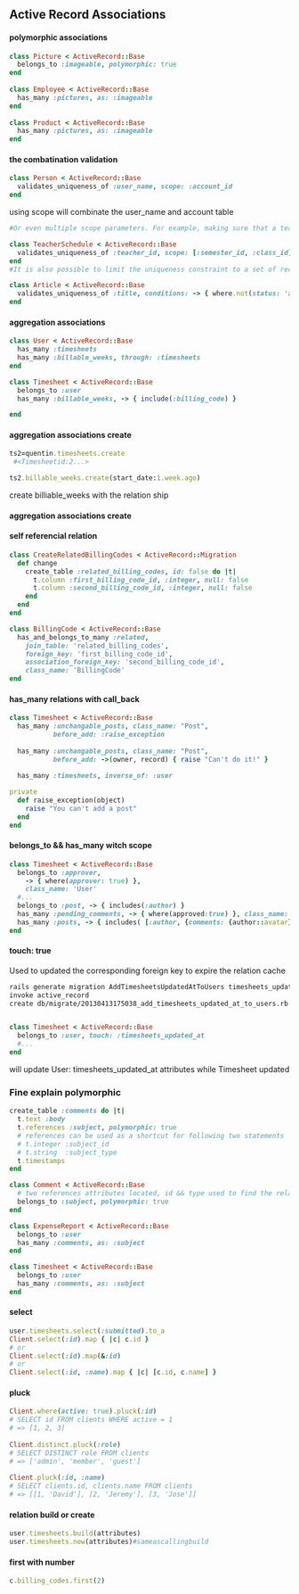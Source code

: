 ## Active Record Associations

#### polymorphic associations

```ruby
class Picture < ActiveRecord::Base
  belongs_to :imageable, polymorphic: true
end
 
class Employee < ActiveRecord::Base
  has_many :pictures, as: :imageable
end
 
class Product < ActiveRecord::Base
  has_many :pictures, as: :imageable
end
```


#### the combatination validation

```ruby
class Person < ActiveRecord::Base
  validates_uniqueness_of :user_name, scope: :account_id
end
```
using scope will combinate the user_name and account table

```ruby
#Or even multiple scope parameters. For example, making sure that a teacher can only #be on the schedule once per semester for a particular class.

class TeacherSchedule < ActiveRecord::Base
  validates_uniqueness_of :teacher_id, scope: [:semester_id, :class_id]
end
#It is also possible to limit the uniqueness constraint to a set of records matching #certain conditions. In this example archived articles are not being taken into #consideration when validating uniqueness of the title attribute:

class Article < ActiveRecord::Base
  validates_uniqueness_of :title, conditions: -> { where.not(status: 'archived') }
end
```


#### aggregation associations

```ruby
class User < ActiveRecord::Base
  has_many :timesheets
  has_many :billable_weeks, through: :timesheets
end 

class Timesheet < ActiveRecord::Base
  belongs_to :user
  has_many :billable_weeks, -> { include(:billing_code) }

end
```

#### aggregation associations create

```ruby
ts2=quentin.timesheets.create
 #<Timesheetid:2...>

ts2.billable_weeks.create(start_date:1.week.ago)
```

create billiable_weeks with the relation ship

#### aggregation associations create

#### self referencial relation

```ruby
class CreateRelatedBillingCodes < ActiveRecord::Migration
  def change
    create_table :related_billing_codes, id: false do |t|
      t.column :first_billing_code_id, :integer, null: false 
      t.column :second_billing_code_id, :integer, null: false
    end 
  end
end

class BillingCode < ActiveRecord::Base
  has_and_belongs_to_many :related,
    join_table: 'related_billing_codes',
    foreign_key: 'first_billing_code_id',
    association_foreign_key: 'second_billing_code_id',
    class_name: 'BillingCode'
end
```

#### has_many relations with call_back

```ruby
class Timesheet < ActiveRecord::Base
  has_many :unchangable_posts, class_name: "Post",
           before_add: :raise_exception
           
  has_many :unchangable_posts, class_name: "Post",
           before_add: ->(owner, record) { raise "Can't do it!" }
           
  has_many :timesheets, inverse_of: :user

private
  def raise_exception(object)
    raise "You can't add a post"
  end
end
```


#### belongs_to && has_many witch scope

```ruby
class Timesheet < ActiveRecord::Base 
  belongs_to :approver,
    -> { where(approver: true) },
    class_name: 'User'
  #...
  belongs_to :post, -> { includes(:author) }
  has_many :pending_comments, -> { where(approved:true) }, class_name: 'Comment'
  has_many :posts, -> { includes( [:author, {comments: {author::avatar}}]) }
end
```

#### touch: true

Used to updated the corresponding foreign key to expire the relation cache
```bash
rails generate migration AddTimesheetsUpdatedAtToUsers timesheets_updated_at:datetime
invoke active_record
create db/migrate/20130413175038_add_timesheets_updated_at_to_users.rb
```

```ruby

class Timesheet < ActiveRecord::Base
  belongs_to :user, touch: :timesheets_updated_at 
  #...
end
```
will update User: timesheets_updated_at attributes while Timesheet updated


### Fine explain polymorphic

```ruby
create_table :comments do |t|
  t.text :body
  t.references :subject, polymorphic: true
  # references can be used as a shortcut for following two statements
  # t.integer :subject_id
  # t.string  :subject_type
  t.timestamps
end

class Comment < ActiveRecord::Base
  # two references attributes located, id && type used to find the relation
  belongs_to :subject, polymorphic: true
end

class ExpenseReport < ActiveRecord::Base
  belongs_to :user
  has_many :comments, as: :subject
end

class Timesheet < ActiveRecord::Base
  belongs_to :user
  has_many :comments, as: :subject
end
```

#### select

```ruby
user.timesheets.select(:submitted).to_a
Client.select(:id).map { |c| c.id }
# or
Client.select(:id).map(&:id)
# or
Client.select(:id, :name).map { |c| [c.id, c.name] }
```

#### pluck

```ruby
Client.where(active: true).pluck(:id)
# SELECT id FROM clients WHERE active = 1
# => [1, 2, 3]
 
Client.distinct.pluck(:role)
# SELECT DISTINCT role FROM clients
# => ['admin', 'member', 'guest']
 
Client.pluck(:id, :name)
# SELECT clients.id, clients.name FROM clients
# => [[1, 'David'], [2, 'Jeremy'], [3, 'Jose']]
```

#### relation build or create
```ruby
user.timesheets.build(attributes)
user.timesheets.new(attributes)#sameascallingbuild
```

#### first with number

```ruby
c.billing_codes.first(2)
```
